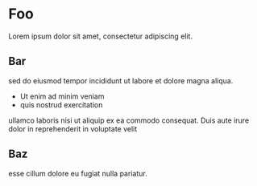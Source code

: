 # Foo

Lorem ipsum dolor sit amet, consectetur adipiscing elit.

## Bar

sed do eiusmod tempor incididunt ut labore et dolore magna
aliqua.

- Ut enim ad minim veniam
- quis nostrud exercitation

ullamco laboris nisi ut aliquip ex ea commodo consequat.
Duis aute irure dolor in reprehenderit in voluptate velit

## Baz

esse cillum dolore eu fugiat nulla pariatur.
